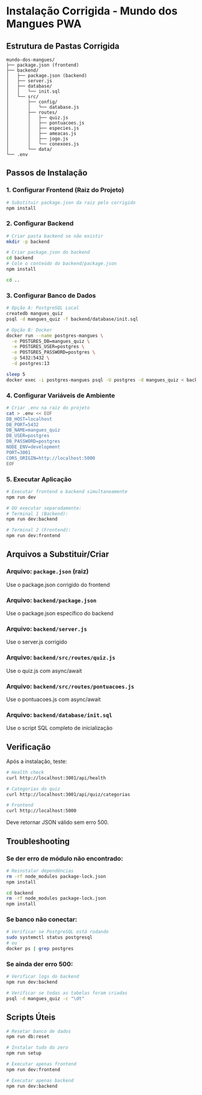 # Instalação Corrigida - Mundo dos Mangues PWA

## Estrutura de Pastas Corrigida

```
mundo-dos-mangues/
├── package.json (frontend)
├── backend/
│   ├── package.json (backend)
│   ├── server.js
│   ├── database/
│   │   └── init.sql
│   └── src/
│       ├── config/
│       │   └── database.js
│       ├── routes/
│       │   ├── quiz.js
│       │   ├── pontuacoes.js
│       │   ├── especies.js
│       │   ├── ameacas.js
│       │   ├── jogo.js
│       │   └── conexoes.js
│       └── data/
└── .env
```

## Passos de Instalação

### 1. Configurar Frontend (Raiz do Projeto)
```bash
# Substituir package.json da raiz pelo corrigido
npm install
```

### 2. Configurar Backend
```bash
# Criar pasta backend se não existir
mkdir -p backend

# Criar package.json do backend
cd backend
# Cole o conteúdo do backend/package.json
npm install

cd ..
```

### 3. Configurar Banco de Dados
```bash
# Opção A: PostgreSQL Local
createdb mangues_quiz
psql -d mangues_quiz -f backend/database/init.sql

# Opção B: Docker
docker run --name postgres-mangues \
  -e POSTGRES_DB=mangues_quiz \
  -e POSTGRES_USER=postgres \
  -e POSTGRES_PASSWORD=postgres \
  -p 5432:5432 \
  -d postgres:13

sleep 5
docker exec -i postgres-mangues psql -U postgres -d mangues_quiz < backend/database/init.sql
```

### 4. Configurar Variáveis de Ambiente
```bash
# Criar .env na raiz do projeto
cat > .env << EOF
DB_HOST=localhost
DB_PORT=5432
DB_NAME=mangues_quiz
DB_USER=postgres
DB_PASSWORD=postgres
NODE_ENV=development
PORT=3001
CORS_ORIGIN=http://localhost:5000
EOF
```

### 5. Executar Aplicação
```bash
# Executar frontend e backend simultaneamente
npm run dev

# OU executar separadamente:
# Terminal 1 (Backend):
npm run dev:backend

# Terminal 2 (Frontend):
npm run dev:frontend
```

## Arquivos a Substituir/Criar

### Arquivo: `package.json` (raiz)
Use o package.json corrigido do frontend

### Arquivo: `backend/package.json`
Use o package.json específico do backend

### Arquivo: `backend/server.js`
Use o server.js corrigido

### Arquivo: `backend/src/routes/quiz.js`
Use o quiz.js com async/await

### Arquivo: `backend/src/routes/pontuacoes.js`
Use o pontuacoes.js com async/await

### Arquivo: `backend/database/init.sql`
Use o script SQL completo de inicialização

## Verificação

Após a instalação, teste:

```bash
# Health check
curl http://localhost:3001/api/health

# Categorias do quiz
curl http://localhost:3001/api/quiz/categorias

# Frontend
curl http://localhost:5000
```

Deve retornar JSON válido sem erro 500.

## Troubleshooting

### Se der erro de módulo não encontrado:
```bash
# Reinstalar dependências
rm -rf node_modules package-lock.json
npm install

cd backend
rm -rf node_modules package-lock.json
npm install
```

### Se banco não conectar:
```bash
# Verificar se PostgreSQL está rodando
sudo systemctl status postgresql
# ou
docker ps | grep postgres
```

### Se ainda der erro 500:
```bash
# Verificar logs do backend
npm run dev:backend

# Verificar se todas as tabelas foram criadas
psql -d mangues_quiz -c "\dt"
```

## Scripts Úteis

```bash
# Resetar banco de dados
npm run db:reset

# Instalar tudo do zero
npm run setup

# Executar apenas frontend
npm run dev:frontend

# Executar apenas backend
npm run dev:backend
```